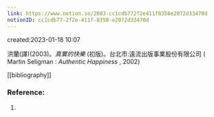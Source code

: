 ```yaml
---
link: https://www.notion.so/2003-cc1cdb772f2e411f8358e2072d33470d
notionID: cc1cdb77-2f2e-411f-8358-e2072d33470d
---
```

created:2023-01-18 10:07

洪蘭(譯)(2003)。*真實的快樂* (初版)。台北市:遠流出版事業股份有限公司 ( Martin Seligman : *Authentic Happiness* , 2002)

[[bibliography]]

### Reference:
1. 